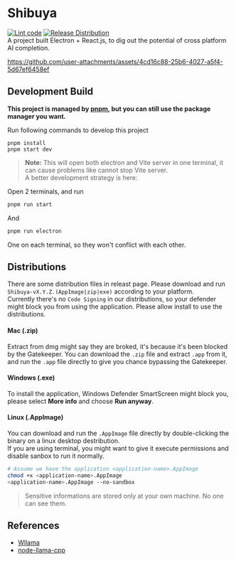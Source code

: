 # Shibuya
[![Lint code](https://github.com/SkywardAI/shibuya/actions/workflows/lint.yml/badge.svg)](https://github.com/SkywardAI/shibuya/actions/workflows/lint.yml) [![Release Distribution](https://github.com/SkywardAI/shibuya/actions/workflows/distribution.yml/badge.svg)](https://github.com/SkywardAI/shibuya/actions/workflows/distribution.yml)  
A project built Electron + React.js, to dig out the potential of cross platform AI completion.

https://github.com/user-attachments/assets/4cd16c88-25b6-4027-a5f4-5d67ef6458ef

## Development Build
__This project is managed by [pnpm](https://www.npmjs.com/package/pnpm), but you can still use the package manager you want.__

Run following commands to develop this project
```shell
pnpm install
pnpm start dev
```
> **Note:** This will open both electron and Vite server in one terminal, it can cause problems like cannot stop Vite server.  
> A better development strategy is here:

Open 2 terminals, and run 
```sh
pnpm run start
```
And
```sh
pnpm run electron
```
One on each terminal, so they won't conflict with each other.

## Distributions
There are some distribution files in releast page. Please download and run `Shibuya-vX.Y.Z.(AppImage|zip|exe)` according to your platform.  
Currently there's no `Code Signing` in our distributions, so your defender might block you from using the application. Please allow install to use the distributions.  
#### Mac (.zip)
Extract from dmg might say they are broked, it's because it's been blocked by the Gatekeeper. You can download the `.zip` file and extract `.app` from it, and run the `.app` file directly to give you chance bypassing the Gatekeeper.
#### Windows (.exe)
To install the application, Windows Defender SmartScreen might block you, please select **More info** and choose **Run anyway**.
#### Linux (.AppImage)
You can download and run the `.AppImage` file directly by double-clicking the binary on a linux desktop destribution.  
If you are using terminal, you might want to give it execute permissions and disable sanbox to run it normally.
```sh
# Assume we have the application <application-name>.AppImage
chmod +x <application-name>.AppImage
<application-name>.AppImage --no-sandbox
```

> Sensitive informations are stored only at your own machine. No one can see them.

## References
* [Wllama](https://github.com/ngxson/wllama)
* [node-llama-cpp](https://github.com/withcatai/node-llama-cpp)
